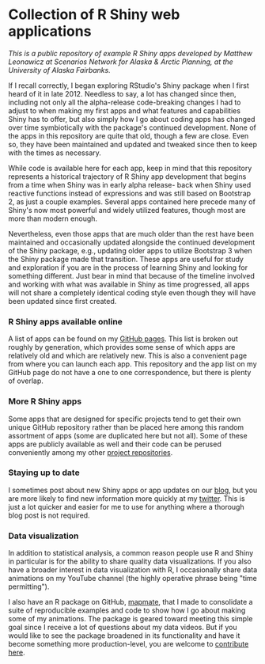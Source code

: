 Collection of R Shiny web applications
==========

*This is a public repository of example R Shiny apps developed by Matthew Leonawicz at Scenarios Network for Alaska & Arctic Planning, at the University of Alaska Fairbanks.*

If I recall correctly, I began exploring RStudio's Shiny package when I first heard of it in late 2012. Needless to say, a lot has changed since then, including not only all the alpha-release code-breaking changes I had to adjust to when making my first apps and what features and capabilities Shiny has to offer, but also simply how I go about coding apps has changed over time symbiotically with the package's continued development. None of the apps in this repository are quite that old, though a few are close. Even so, they have been maintained and updated and tweaked since then to keep with the times as necessary.

While code is available here for each app, keep in mind that this repository represents a historical trajectory of R Shiny app development that begins from a time when Shiny was in early alpha release- back when Shiny used reactive functions instead of expressions and was still based on Bootstrap 2, as just a couple examples. Several apps contained here precede many of Shiny's now most powerful and widely utilized features, though most are more than modern enough.

Nevertheless, even those apps that are much older than the rest have been maintained and occasionally updated alongside the continued development of the Shiny package, e.g., updating older apps to utilize Bootstrap 3 when the Shiny package made that transition. These apps are useful for study and exploration if you are in the process of learning Shiny and looking for something different. Just bear in mind that because of the timeline involved and working with what was available in Shiny as time progressed, all apps will not share a completely identical coding style even though they will have been updated since first created.

### R Shiny apps available online
A list of apps can be found on my [GitHub pages](http://leonawicz.github.io/apps.html). This list is broken out roughly by generation, which provides some sense of which apps are relatively old and which are relatively new. This is also a convenient page from where you can launch each app. This repository and the app list on my GitHub page do not have a one to one correspondence, but there is plenty of overlap.

### More R Shiny apps
Some apps that are designed for specific projects tend to get their own unique GitHub repository rather than be placed here among this random assortment of apps (some are duplicated here but not all). Some of these apps are publicly available as well and their code can be perused conveniently among my other [project repositories](https://github.com/leonawicz?tab=repositories).

### Staying up to date
I sometimes post about new Shiny apps or app updates on our [blog](https://blog.snap.uaf.edu/), but you are more likely to find new information more quickly at my [twitter](https://twitter.com/leonawicz). This is just a lot quicker and easier for me to use for anything where a thorough blog post is not required.

### Data visualization
In addition to statistical analysis, a common reason people use R and Shiny in particular is for the ability to share quality data visualizations. If you also have a broader interest in data visualization with R, I occasionally share data animations on my YouTube channel (the highly operative phrase being "time permitting").

I also have an R package on GitHub, [mapmate](https://leonawicz.github.io/mapmate/), that I made to consolidate a suite of reproducible examples and code to show how I go about making some of my animations. The package is geared toward meeting this simple goal since I receive a lot of questions about my data videos. But if you would like to see the package broadened in its functionality and have it become something more production-level, you are welcome to [contribute here](https://github.com/leonawicz/mapmate).
